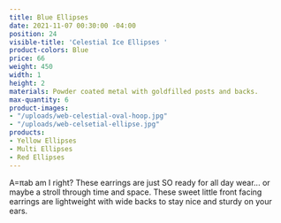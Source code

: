 ```yaml
---
title: Blue Ellipses
date: 2021-11-07 00:30:00 -04:00
position: 24
visible-title: 'Celestial Ice Ellipses '
product-colors: Blue
price: 66
weight: 450
width: 1
height: 2
materials: Powder coated metal with goldfilled posts and backs.
max-quantity: 6
product-images:
- "/uploads/web-celestial-oval-hoop.jpg"
- "/uploads/web-celsetial-ellipse.jpg"
products:
- Yellow Ellipses
- Multi Ellipses
- Red Ellipses
---
```


A=πab am I right? These earrings are just SO ready for all day wear... or maybe a stroll through time and space. These sweet little front facing earrings are lightweight with wide backs to stay nice and sturdy on your ears. 